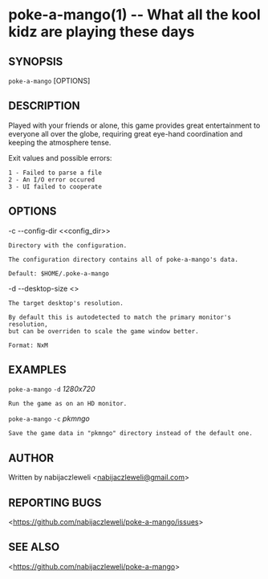 poke-a-mango(1) -- What all the kool kidz are playing these days
================================================================

## SYNOPSIS

`poke-a-mango` [OPTIONS]

## DESCRIPTION

Played with your friends or alone, this game provides great entertainment to
everyone all over the globe, requiring great eye-hand coordination and keeping
the atmosphere tense.

Exit values and possible errors:

    1 - Failed to parse a file
    2 - An I/O error occured
    3 - UI failed to cooperate

## OPTIONS

  -c --config-dir &lt;<config_dir>&gt;

    Directory with the configuration.

    The configuration directory contains all of poke-a-mango's data.

    Default: $HOME/.poke-a-mango

  -d --desktop-size &lt;<size>&gt;

    The target desktop's resolution.

    By default this is autodetected to match the primary monitor's resolution,
    but can be overriden to scale the game window better.

    Format: NxM

## EXAMPLES

  `poke-a-mango` `-d` *1280x720*

    Run the game as on an HD monitor.

  `poke-a-mango` `-c` *pkmngo*

    Save the game data in "pkmngo" directory instead of the default one.

## AUTHOR

Written by nabijaczleweli &lt;<nabijaczleweli@gmail.com>&gt;

## REPORTING BUGS

&lt;<https://github.com/nabijaczleweli/poke-a-mango/issues>&gt;

## SEE ALSO

&lt;<https://github.com/nabijaczleweli/poke-a-mango>&gt;
